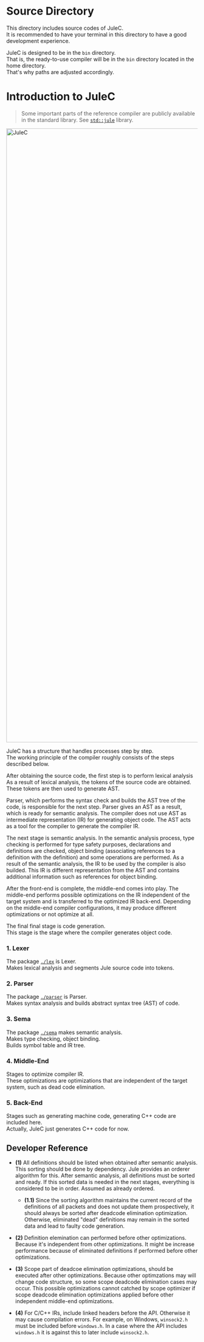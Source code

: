 # Source Directory

This directory includes source codes of JuleC. <br>
It is recommended to have your terminal in this directory to have a good development experience.

JuleC is designed to be in the `bin` directory. \
That is, the ready-to-use compiler will be in the `bin` directory located in the home directory. \
That's why paths are adjusted accordingly.

# Introduction to JuleC

> Some important parts of the reference compiler are publicly available in the standard library. See [`std::jule`](https://github.com/julelang/jule/tree/master/std/jule) library.

<img width="1617" alt="JuleC" src="https://github.com/julelang/jule/assets/54983926/648b9942-8662-4ba0-9ff8-bf66c32e0ba6">

JuleC has a structure that handles processes step by step. \
The working principle of the compiler roughly consists of the steps described below.

After obtaining the source code, the first step is to perform lexical analysis
As a result of lexical analysis, the tokens of the source code are obtained. 
These tokens are then used to generate AST.

Parser, which performs the syntax check and builds the AST tree of the code, is responsible for the next step.
Parser gives an AST as a result, which is ready for semantic analysis.
The compiler does not use AST as intermediate representation (IR) for generating object code.
The AST acts as a tool for the compiler to generate the compiler IR.

The next stage is semantic analysis.
In the semantic analysis process, type checking is performed for type safety purposes, declarations and definitions are checked, object binding (associating references to a definition with the definition) and some operations are performed.
As a result of the semantic analysis, the IR to be used by the compiler is also builded.
This IR is different representation from the AST and contains additional information such as references for object binding.

After the front-end is complete, the middle-end comes into play.
The middle-end performs possible optimizations on the IR independent of the target system and is transferred to the optimized IR back-end.
Depending on the middle-end compiler configurations, it may produce different optimizations or not optimize at all.


The final final stage is code generation. \
This stage is the stage where the compiler generates object code.

### 1. Lexer

The package [``./lex``](https://github.com/julelang/jule/tree/master/std/jule/lex) is Lexer. \
Makes lexical analysis and segments Jule source code into tokens.

### 2. Parser

The package [``./parser``](https://github.com/julelang/jule/tree/master/std/jule/parser) is Parser. \
Makes syntax analysis and builds abstract syntax tree (AST) of code.

### 3. Sema

The package [``./sema``](https://github.com/julelang/jule/tree/master/std/jule/sema) makes semantic analysis. \
Makes type checking, object binding. \
Builds symbol table and IR tree.

### 4. Middle-End

Stages to optimize compiler IR. \
These optimizations are optimizations that are independent of the target system, such as dead code elimination.

### 5. Back-End

Stages such as generating machine code, generating C++ code are included here. \
Actually, JuleC just generates C++ code for now.


## Developer Reference

- **(1)** All definitions should be listed when obtained after semantic analysis. This sorting should be done by dependency. Jule provides an orderer algorithm for this. After semantic analysis, all definitions must be sorted and ready. If this sorted data is needed in the next stages, everything is considered to be in order. Assumed as already ordered.

    - **(1.1)** Since the sorting algorithm maintains the current record of the definitions of all packets and does not update them prospectively, it should always be sorted after deadcode elimination optimization. Otherwise, eliminated "dead" definitions may remain in the sorted data and lead to faulty code generation.

- **(2)** Definition elemination can performed before other optimizations. Because it's independent from other optimizations. It might be increase performance because of eliminated definitions if performed before other optimizations.

- **(3)** Scope part of deadcoe elimination optimizations, should be executed after other optimizations. Because other optimzations may will change code structure, so some scope deadcode elimination cases may occur. This possible optimizations cannot catched by scope optimizer if scope deadcode elimination optimizations applied before other independent middle-end optimizations.

- **(4)** For C/C++ IRs, include linked headers before the API. Otherwise it may cause compilation errors. For example, on Windows, `winsock2.h` must be included before `windows.h`. In a case where the API includes `windows.h` it is against this to later include `winsock2.h`.